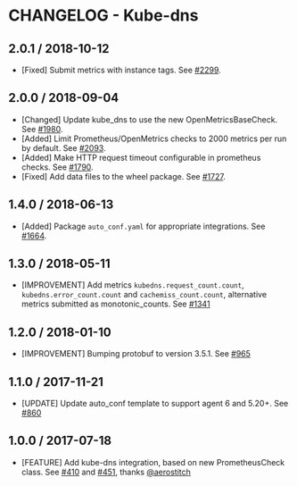 # CHANGELOG - Kube-dns

## 2.0.1 / 2018-10-12

* [Fixed] Submit metrics with instance tags. See [#2299](https://github.com/DataDog/integrations-core/pull/2299).

## 2.0.0 / 2018-09-04

* [Changed] Update kube_dns to use the new OpenMetricsBaseCheck. See [#1980](https://github.com/DataDog/integrations-core/pull/1980).
* [Added] Limit Prometheus/OpenMetrics checks to 2000 metrics per run by default. See [#2093](https://github.com/DataDog/integrations-core/pull/2093).
* [Added] Make HTTP request timeout configurable in prometheus checks. See [#1790](https://github.com/DataDog/integrations-core/pull/1790).
* [Fixed] Add data files to the wheel package. See [#1727](https://github.com/DataDog/integrations-core/pull/1727).

## 1.4.0 / 2018-06-13

* [Added] Package `auto_conf.yaml` for appropriate integrations. See [#1664](https://github.com/DataDog/integrations-core/pull/1664).

## 1.3.0 / 2018-05-11

* [IMPROVEMENT] Add metrics `kubedns.request_count.count`, `kubedns.error_count.count` and `cachemiss_count.count`, alternative metrics submitted as monotonic\_counts. See [#1341][]

## 1.2.0 / 2018-01-10

* [IMPROVEMENT] Bumping protobuf to version 3.5.1. See [#965][]

## 1.1.0 / 2017-11-21

* [UPDATE] Update auto\_conf template to support agent 6 and 5.20+. See [#860][]

## 1.0.0 / 2017-07-18

* [FEATURE] Add kube-dns integration, based on new PrometheusCheck class. See [#410][] and [#451][], thanks [@aerostitch][]

<!--- The following link definition list is generated by PimpMyChangelog --->
[#410]: https://github.com/DataDog/integrations-core/issues/410
[#451]: https://github.com/DataDog/integrations-core/issues/451
[#860]: https://github.com/DataDog/integrations-core/issues/860
[#965]: https://github.com/DataDog/integrations-core/issues/965
[#1341]: https://github.com/DataDog/integrations-core/issues/1341
[@aerostitch]: https://github.com/aerostitch
